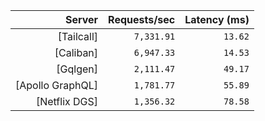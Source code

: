 <!-- PERFORMANCE_RESULTS_START -->

| Server | Requests/sec | Latency (ms) |
|--------:|--------------:|--------------:|
| [Tailcall] | `7,331.91` | `13.62` |
| [Caliban] | `6,947.33` | `14.53` |
| [Gqlgen] | `2,111.47` | `49.17` |
| [Apollo GraphQL] | `1,781.77` | `55.89` |
| [Netflix DGS] | `1,356.32` | `78.58` |

<!-- PERFORMANCE_RESULTS_END -->
